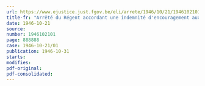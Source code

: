 ```yaml
---
url: https://www.ejustice.just.fgov.be/eli/arrete/1946/10/21/1946102101/justel
title-fr: "Arrêté du Régent accordant une indemnité d'encouragement aux études d'infirmières"
date: 1946-10-21
source:
number: 1946102101
page: 888888
case: 1946-10-21/01
publication: 1946-10-31
starts:
modifies:
pdf-original:
pdf-consolidated:
---
```


